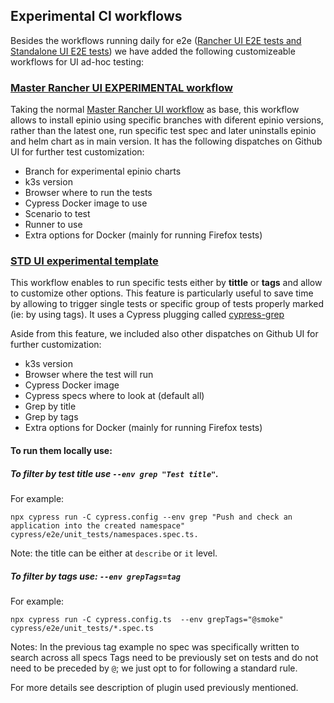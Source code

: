 ## Experimental CI workflows

Besides the workflows running daily for e2e ([Rancher UI E2E tests and Standalone UI E2E tests](https://github.com/epinio/epinio-end-to-end-tests#rancher-ui-e2e-tests)) we have added the following customizeable workflows for UI ad-hoc testing:


### [Master Rancher UI EXPERIMENTAL workflow](https://github.com/epinio/epinio-end-to-end-tests/actions/workflows/master_rancher_ui_experimental_workflow.yml?query=branch%3Amain)
Taking the normal [Master Rancher UI workflow](https://github.com/epinio/epinio-end-to-end-tests/blob/main/.github/workflows/master_rancher_ui_workflow.yml) as base, this workflow allows to install epinio using specific branches with diferent epinio versions, rather than the latest one, run specific test spec and later uninstalls epinio and helm chart as in main version. It has the following dispatches on Github UI for further test customization:

- Branch for experimental epinio charts
- k3s version 
- Browser where to run the tests
- Cypress Docker image to use
- Scenario to test
- Runner to use
- Extra options for Docker (mainly for running Firefox tests)

### [STD UI experimental template](https://github.com/epinio/epinio-end-to-end-tests/actions/workflows/master_std_ui_experimental.yml?query=branch%3Amain)
This workflow enables to run specific tests either by **tittle** or **tags** and allow to customize other options. This feature is particularly useful to save time by allowing to trigger single tests or specific group of tests properly marked (ie: by using tags). 
It uses a Cypress plugging called [cypress-grep](https://github.com/cypress-io/cypress/tree/develop/npm/grep)

Aside from this feature, we included also other dispatches on Github UI for further customization:

- k3s version 
- Browser where the test will run
- Cypress Docker image
- Cypress specs where to look at (default all)
- Grep by title
- Grep by tags
- Extra options for Docker (mainly for running Firefox tests)

#### To run them locally use:

##### To filter by test title use `--env grep "Test title"`. 

For example:
```
npx cypress run -C cypress.config --env grep "Push and check an application into the created namespace" cypress/e2e/unit_tests/namespaces.spec.ts.
```

Note: the title can be either at `describe` or `it` level.

##### To filter by tags use: `--env grepTags=tag` 
For example:
```
npx cypress run -C cypress.config.ts  --env grepTags="@smoke" cypress/e2e/unit_tests/*.spec.ts
``` 


Notes:
In the previous tag example no spec was specifically written to search across all specs
Tags need to be previously set on tests and do not need to be preceded by `@`; we just opt to for following a standard rule. 

For more details see description of plugin used previously mentioned.